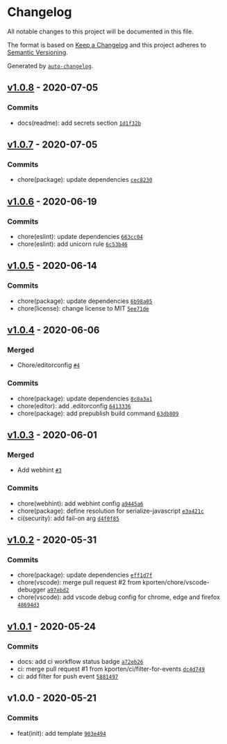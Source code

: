 # Changelog

All notable changes to this project will be documented in this file.

The format is based on [Keep a Changelog](https://keepachangelog.com/en/1.0.0/)
and this project adheres to [Semantic Versioning](https://semver.org/spec/v2.0.0.html).

Generated by [`auto-changelog`](https://github.com/CookPete/auto-changelog).

## [v1.0.8](https://github.com/kporten/template-react-component/compare/v1.0.7...v1.0.8) - 2020-07-05

### Commits

- docs(readme): add secrets section [`1d1f32b`](https://github.com/kporten/template-react-component/commit/1d1f32bfd9633e0a0e8fb3048f0177fbc4c5afe0)

## [v1.0.7](https://github.com/kporten/template-react-component/compare/v1.0.6...v1.0.7) - 2020-07-05

### Commits

- chore(package): update dependencies [`cec8230`](https://github.com/kporten/template-react-component/commit/cec82309857ab780cf7c9cad995fec09f5d5af3b)

## [v1.0.6](https://github.com/kporten/template-react-component/compare/v1.0.5...v1.0.6) - 2020-06-19

### Commits

- chore(eslint): update dependencies [`663cc04`](https://github.com/kporten/template-react-component/commit/663cc04395a8d20c63dd631a53faa4badf2eb10a)
- chore(eslint): add unicorn rule [`6c53b46`](https://github.com/kporten/template-react-component/commit/6c53b466f2da6e0695e9c23b9066d707d98b5a9b)

## [v1.0.5](https://github.com/kporten/template-react-component/compare/v1.0.4...v1.0.5) - 2020-06-14

### Commits

- chore(package): update dependencies [`6b98a05`](https://github.com/kporten/template-react-component/commit/6b98a05c9a254751c2f027a1ed9bb2aa3ef200f0)
- chore(license): change license to MIT [`5ee71de`](https://github.com/kporten/template-react-component/commit/5ee71de92e6dca3f54f291037e96be3e3401857e)

## [v1.0.4](https://github.com/kporten/template-react-component/compare/v1.0.3...v1.0.4) - 2020-06-06

### Merged

- Chore/editorconfig [`#4`](https://github.com/kporten/template-react-component/pull/4)

### Commits

- chore(package): update dependencies [`8c8a3a1`](https://github.com/kporten/template-react-component/commit/8c8a3a1b218ea263736fb45a5a59c2aae6e01754)
- chore(editor): add .editorconfig [`6413336`](https://github.com/kporten/template-react-component/commit/641333679eff72d95ae6e4bfb58c69ed6a33251b)
- chore(package): add prepublish build command [`63db809`](https://github.com/kporten/template-react-component/commit/63db8096ecd674847c5986b19582bee4901f95f5)

## [v1.0.3](https://github.com/kporten/template-react-component/compare/v1.0.2...v1.0.3) - 2020-06-01

### Merged

- Add webhint [`#3`](https://github.com/kporten/template-react-component/pull/3)

### Commits

- chore(webhint): add webhint config [`a9445a6`](https://github.com/kporten/template-react-component/commit/a9445a6d0b10d7774cd41da4dd656cefc5b927e0)
- chore(package): define resolution for serialize-javascript [`e3a421c`](https://github.com/kporten/template-react-component/commit/e3a421c20cd4f79d297dfd288e59dbd33a3321ac)
- ci(security): add fail-on arg [`d4f0f85`](https://github.com/kporten/template-react-component/commit/d4f0f8596ce0f2f774192731b2942eceb59b4d50)

## [v1.0.2](https://github.com/kporten/template-react-component/compare/v1.0.1...v1.0.2) - 2020-05-31

### Commits

- chore(package): update dependencies [`eff1d7f`](https://github.com/kporten/template-react-component/commit/eff1d7f0d81401299132b385f8b0ad4ff1fafb46)
- chore(vscode): merge pull request #2 from kporten/chore/vscode-debugger [`a97ebd2`](https://github.com/kporten/template-react-component/commit/a97ebd2d26b4955e1598e59b531f75cc7725b9d2)
- chore(vscode): add vscode debug config for chrome, edge and firefox [`48694d3`](https://github.com/kporten/template-react-component/commit/48694d3cd4cae78dd3459e97c8763c68bbde4d95)

## [v1.0.1](https://github.com/kporten/template-react-component/compare/v1.0.0...v1.0.1) - 2020-05-24

### Commits

- docs: add ci workflow status badge [`a72eb26`](https://github.com/kporten/template-react-component/commit/a72eb26de46412fadf1717147248d414c1a3d482)
- ci: merge pull request #1 from kporten/ci/filter-for-events [`dc4d749`](https://github.com/kporten/template-react-component/commit/dc4d749f3f3ba09ec8bac2d8b0508791d28335ca)
- ci: add filter for push event [`5881497`](https://github.com/kporten/template-react-component/commit/58814974b4aa61454b069f60cc8fe1f773e6c79f)

## v1.0.0 - 2020-05-21

### Commits

- feat(init): add template [`903e494`](https://github.com/kporten/template-react-component/commit/903e4942aeb45ab3fe226859ba90301723b4977d)

